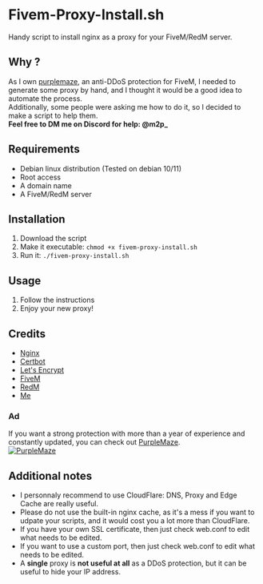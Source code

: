 # Fivem-Proxy-Install.sh
Handy script to install nginx as a proxy for your FiveM/RedM server.

## Why ?
As I own [purplemaze](https://purplemaze.net), an anti-DDoS protection for FiveM, I needed to generate some proxy by hand, and I thought it would be a good idea to automate the process.  
Additionally, some people were asking me how to do it, so I decided to make a script to help them.  
**Feel free to DM me on Discord for help: @m2p_**  

## Requirements
- Debian linux distribution (Tested on debian 10/11)
- Root access
- A domain name
- A FiveM/RedM server

## Installation
1. Download the script
2. Make it executable: `chmod +x fivem-proxy-install.sh`
3. Run it: `./fivem-proxy-install.sh`

## Usage
1. Follow the instructions
2. Enjoy your new proxy!

## Credits
- [Nginx](https://nginx.org/)
- [Certbot](https://certbot.eff.org/)
- [Let's Encrypt](https://letsencrypt.org/)
- [FiveM](https://fivem.net/)
- [RedM](https://redm.gg/)
- [Me](https://github.com/MathiAs2Pique)

### Ad

If you want a strong protection with more than a year of experience and constantly updated, you can check out [PurpleMaze](https://purplemaze.net).  
[![PurpleMaze](https://purplemaze.net/img/logo.png)](https://discord.gg/RThBYA5fAD)

## Additional notes
- I personnaly recommend to use CloudFlare: DNS, Proxy and Edge Cache are really useful.
- Please do not use the built-in nginx cache, as it's a mess if you want to udpate your scripts, and it would cost you a lot more than CloudFlare.
- If you have your own SSL certificate, then just check web.conf to edit what needs to be edited.
- If you want to use a custom port, then just check web.conf to edit what needs to be edited.
- A **single** proxy is **not useful at all** as a DDoS protection, but it can be useful to hide your IP address.

